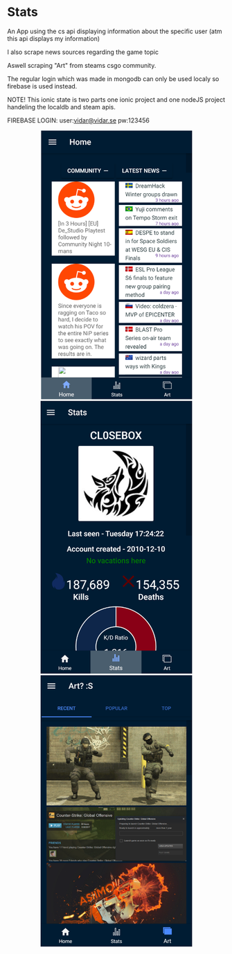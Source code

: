 # Stats
An App using the cs api displaying information about the specific user (atm this api displays my information)

I also scrape news sources regarding the game topic

Aswell scraping "Art" from steams csgo community.

The regular login which was made in mongodb can only be used localy so firebase is used instead.

NOTE! This ionic state is two parts one ionic project and one nodeJS project handeling the localdb and steam apis.

FIREBASE LOGIN: user:vidar@vidar.se  pw:123456


<p align="center">
  <img src="./images/home.PNG" width="350"/>
   <img src="./images/stats.PNG" width="350"/>
    <img src="./images/art.PNG" width="350"/>
</p>
